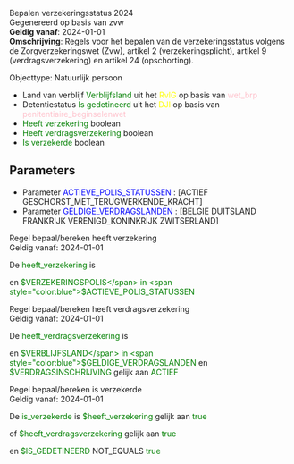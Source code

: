 Bepalen verzekeringsstatus 2024 \
Gegenereerd op basis van zvw \
**Geldig vanaf**: 2024-01-01 \
**Omschrijving**: Regels voor het bepalen van de verzekeringsstatus volgens de Zorgverzekeringswet (Zvw), artikel 2 (verzekeringsplicht), artikel 9 (verdragsverzekering) en artikel 24 (opschorting).


Objecttype: Natuurlijk persoon
- Land van verblijf <span style="color:green">Verblijfsland</span> uit het <span style="color:yellow"> RvIG </span> op basis van <span style="color:pink"> wet_brp </span>
- Detentiestatus <span style="color:green">Is gedetineerd</span> uit het <span style="color:yellow"> DJI </span> op basis van <span style="color:pink"> penitentiaire_beginselenwet </span>
- <span style="color:green">Heeft verzekering</span> boolean
- <span style="color:green">Heeft verdragsverzekering</span> boolean
- <span style="color:green">Is verzekerde</span> boolean

## Parameters ##
- Parameter <span style="color:blue">ACTIEVE_POLIS_STATUSSEN</span> : [ACTIEF GESCHORST_MET_TERUGWERKENDE_KRACHT]
- Parameter <span style="color:blue">GELDIGE_VERDRAGSLANDEN</span> : [BELGIE DUITSLAND FRANKRIJK VERENIGD_KONINKRIJK ZWITSERLAND]


Regel bepaal/bereken heeft verzekering \
Geldig vanaf: 2024-01-01

De <span style="color: green">heeft_verzekering</span> is

 en <span style="color:green">$VERZEKERINGSPOLIS</span> in 
		<span style="color:blue">$ACTIEVE_POLIS_STATUSSEN</span>



Regel bepaal/bereken heeft verdragsverzekering \
Geldig vanaf: 2024-01-01

De <span style="color: green">heeft_verdragsverzekering</span> is

 en <span style="color:green">$VERBLIJFSLAND</span> in 
		<span style="color:blue">$GELDIGE_VERDRAGSLANDEN</span>
 en <span style="color:green">$VERDRAGSINSCHRIJVING</span> gelijk aan <span style="color:green">ACTIEF</span>




Regel bepaal/bereken is verzekerde \
Geldig vanaf: 2024-01-01

De <span style="color: green">is_verzekerde</span> is
<span style="color:green">$heeft_verzekering</span> gelijk aan <span style="color:green">true</span>

 of <span style="color:green">$heeft_verdragsverzekering</span> gelijk aan <span style="color:green">true</span>



 en <span style="color:green">$IS_GEDETINEERD</span> NOT_EQUALS <span style="color:green">true</span>
